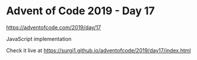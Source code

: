 # Advent of Code 2019 - Day 17

https://adventofcode.com/2019/day/17

JavaScript implementation

Check it live at https://surgi1.github.io/adventofcode/2019/day17/index.html